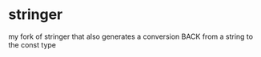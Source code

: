 # stringer
my fork of stringer that also generates a conversion BACK from a string to the const type
